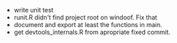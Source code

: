 - write unit test
- runit.R didn't find project root on windoof. Fix that
- document and export at least the functions in main.
- get devtools_internals.R from apropriate fixed commit.
